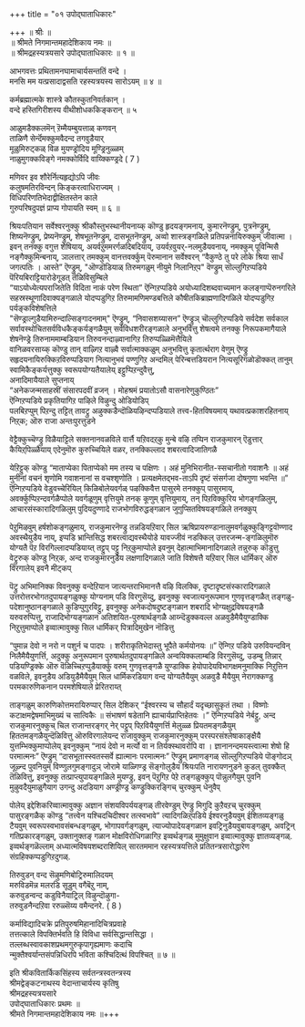 +++
title = "०१ उपोद्घाताधिकारः"

+++
॥ श्रीः ॥  
॥ श्रीमते निगमान्तमहादेशिकाय नमः ॥  
॥ श्रीमद्रहस्यत्रयसारे उपोद्घाताधिकारः ॥ १ ॥  

आभगवत्तः प्रथितामनघामाचार्यसन्ततिं वन्दे ।  
मनसि मम यत्प्रसादाद्वसति रहस्यत्रयस्य सारोऽयम् ॥ ४ ॥

कर्मब्रह्मात्मके शास्त्रे कौतस्कुतनिवर्तकान् ।  
वन्दे हस्तिगिरीशस्य वीथीशोधककिङ्करान् ॥ ५

आळुमडैक्कलमॆन् ऱॆम्मैयम्बुयत्ताळ् कणवन्  
ताळिणै सेर्न्दॆमक्कुमवैदन्द तगवुडैयार्  
मूळुमिरुट्कळ् विळ मुयण्ड्रोदिय मूण्ड्रिनुळ्ळम्  
नाळुमुगक्कविङ्गे नमक्कोर्विदि वाय्क्किण्ड्रदे ( 7 )

मणिवर इव शौरेर्नित्यहृद्योऽपि जीवः  
कलुषमतिरविन्दन् किङ्करत्वाधिराज्यम् ।  
विधिपरिणतिभेदाद्वीक्षितस्तेन काले  
गुरुपरिषदुपज्ञं प्राप्य गोपायति स्वम् ॥ ६ ॥

श्रियःपतियान सर्वेश्वरनुक्कु श्रीकौस्तुभस्थानीयनाय्क् कॊण्डु हृदयङ्गमनाय्, कुमारनॆण्ड्रुम्, पुत्रनॆण्ड्रुम्, शिष्यनॆण्ड्रुम्, प्रेष्यनॆण्ड्रुम्, शेषभूतनॆण्ड्रुम्, दासभूतनॆण्ड्रुम्, अव्वो शास्त्रङ्गळिले प्रतिपन्ननायिरुक्कुम् जीवात्मा । इवन् तनक्कु वगुत्त शेषियाय्, अयर्वऱुममरर्गळदिबदियाय्, उयर्वऱवुयर्-नलमुडैयवनाय्, नमक्कुम् पूविन्मिसै नङ्गैक्कुमिन्बनाय्, ञालत्तार् तमक्कुम् वानत्तवर्क्कुम् पॆरुमानान सर्वेश्वरन् “वैकुण्ठे तु परे लोके श्रिया सार्धं जगत्पतिः । आस्ते” ऎण्ड्रुम्, "ऒण्डॊडियाळ् तिरुमगळुम् नीयुमे निलानिऱ्‌प" वॆण्ड्रुम् सॊल्लुगिऱप्पडिये पॆरियबिराट्टियारोडेगूडत् तॆळिविसुम्बिले  
“याऽयोध्येत्यपराजितेति विदिता नाकं परेण स्थिता” ऎन्गिऱप्पडिये अयोध्यादिशब्दवाच्यमान कलङ्गाप्पॆरुनगरिले सहस्रस्थूणादिवाक्यङ्गळाले योदप्पडुगिऱ तिरुमामणिमण्डबत्तिले कौषीतकिब्राह्मणादिगळिले योदप्पडुगिऱ पर्यङ्कविशेषत्तिले  
"सॆण्ड्राल्गुडैयामिरुन्दाल्सिङ्गादनमाम्" ऎण्ड्रुम्, “निवासशय्यासन” ऎण्ड्रुञ् चॊल्लुगिऱप्पडिये सर्वदेश सर्वकाल सर्वावस्थोचितसर्वविधकैङ्कर्यङ्गळैयुम् सर्वविधशरीरङ्गळाले अनुभवित्तु शेषत्वमे तनक्कु निरूपकमागैयाले शेषनॆण्ड्रे तिरुनाममाम्बडियान तिरुवनन्दाऴ्वानागिऱ तिरुप्पळ्ळिमॆत्तैयिले  
वानिळवरसाय्क् कॊण्डु तान् वाऴ्गिऱ वाऴ्वै सर्वात्माक्कळुम् अनुभवित्तु कृतार्त्थराग वेणुम् ऎण्ड्रु सहृदयनायिरुक्किऱविरुप्पडियाग नित्यानुभवं पण्णुगिऱ अन्दमिल् पेरिन्बत्तडियरान नित्यसूरिगळोडॊक्कत् तानुम् स्वामिकैङ्कर्यत्तुक्कु स्वरूपयोग्यतैयालेय् इट्टुप्पिऱन्दुवैत्तु,  
अनादिमायैयाले सुप्तनाय्  
“अनेकजन्मसाहस्रीं संसारपदवीं व्रजन् । मोहश्रमं प्रयातोऽसौ वासनारेणुकुण्ठितः”  
ऎन्गिऱप्पडिये प्रकृतियागिऱ पाऴिले विऴुन्दु ओडियोडिप्  
पलबिऱप्पुम् पिऱन्दु तट्टित् तावट्रु अऴुक्कडैन्दॊळियऴिन्दप्पडियाले तत्त्व-हितविषयमाय् यथावत्प्रकाशरहितनाय् निऱ्‌क; ऒरु राजा अन्तःपुरत्तुडने

वेट्टैक्कुच्चॆण्ड्रु विळैयाट्टिले सक्तनानवळविले वार्त्तै यऱिवदऱ्‌कु मुन्बे वऴि तप्पिन राजकुमारन् ऎडुत्तार् कैयिऱ्‌पिळ्ळैयाय् एदेनुमॊरु कुरुच्चियिले वळर, तनक्किल्लाद शबरत्वादिजातिगळै

येऱिट्टुक् कॊण्डु “माताप्येका पिताप्येको मम तस्य च पक्षिणः । अहं मुनिभिरानीत-स्सचानीतो गवाशनैः ॥ अहं मुनीनां वचनं शृणोमि गवाशनानां स वचश्शृणोति । प्रत्यक्षमेतद्भव-ताऽपि दृष्टं संसर्गजा दोषगुणा भवन्ति ॥” ऎन्गिऱप्पडिये वेडुवच्चेरियिल् किळिबोलेयवर्गळ् पऴक्किवैत्त पासुरमे तनक्कुप् पासुरमाय्, अवर्क्कुप्पिऱन्दवर्गळैप्पोले यवर्गळूणुम् वृत्तियुमे तनक् कूणुम् वृत्तियुमाय्, तन् पिऱविक्कुरिय भोगङ्गळिलुम्, आचारसंस्कारादिगळिलुम् पुदियदुण्णादे राजभोगविरुद्धङ्गळान जुगुप्सितविषयङ्गळिले तनक्कुप्

पेऱुमिऴवुम् हर्षशोकङ्गळुमाय्, राजकुमारनॆण्ड्रु तन्नडियऱिवार् सिल ऋषिप्रायरुण्डानालुमवर्गळुक्कुङ्गिट्टवॊण्णाद अवस्थैयुडैय नाय्, इप्पडि भ्रान्तिसिद्ध शबरत्वाद्यवस्थैयोडे यावज्जीवं नडक्किल् उत्तरजन्म-ङ्गळिलुमॊरु योग्यतै पॆऱ विरगिल्लादप्पडियाय्त् तट्टुप् पट्टु निऱ्‌कुमाप्पोले इवनुम् देहात्माभिमानादिगळाले तन्नुरुक् कॊडुत्तु वेट्रुरुक् कॊण्डु निऱ्‌क, अन्द राजकुमारनुडैय लक्षणादिगळाले जाति विशेषत्तै यऱिवार् सिल धार्मिकर् ऒरु विरगालेय् इवनै मीट्कप्

पॆट्रु अभिमानिक्क विवनुक्कु वन्देऱियान जात्यन्तराभिमानत्तै वऴि विलक्कि, दृष्टादृष्टसंस्कारादिगळाले उत्तरोत्तरभोगतदुपायङ्गळुक्कु योग्यनाम् पडि विरगुसॆय्दु, इवनुक्कु स्वजात्यनुरूपमान गुणवृत्तङ्गळैत् तङ्गळु- पदेशानुष्ठानङ्गळाले कुडिप्पुगुरविट्टु, इवनुक्कु अनेकदोषदुष्टङ्गळान शबरादि भोग्यक्षुद्रविषयङ्गळै यरुवरुप्पित्तु, राजादिभोग्यङ्गळान अतिशयित-पुरुषार्थङ्गळै आय्न्दॆडुक्कवल्ल अळवुडैमैयैयुण्डाक्कि निऱुत्तुमाप्पोले इव्वात्मावुक्कु सिल धार्मिकर् पित्रादिमुखेन नॊडित्तु

“पुमान्न देवो न नरो न पशुर्न च पादपः । शरीराकृतिभेदास्तु भूपैते कर्मयोनयः ॥” ऎन्गिऱ पडिये उरुवियन्दविन् निलैमैयैयुणर्त्ति, अदुक्कु अनुरूपमान पुरुषार्थतदुपायङ्गळिले अन्वयिक्कलाम्बडि विरगुसॆय्दु, उडम्बु तिन्नार् पडियण्ड्रिक्के ऒरु वॆळिच्चिऱप्पुडैयार्क्कु वरुम् गुणवृत्तङ्गळै युण्डाक्कि हेयोपादेयविभागक्षमनुमाक्कि निऱुत्तिन वळविले, इवनुडैय अडियुडैमैयैयुम् सिल धार्मिकरडियाग वन्द योग्यतैयैयुम् अळवुडै मैयैयुम् नेरागक्कण्डु परमकारुणिकनान परमशेषियाले प्रेरितराय्त्

ताङ्गळुम् कारुणिकोत्तमरायिरुप्पार् सिल देशिकर् “ईश्वरस्य च सौहार्दं यदृच्छासुकृतं तथा । विष्णोः कटाक्षमद्वेषमाभिमुख्यं च सात्विकैः ॥ संभाषणं षडेतानि ह्याचार्यप्राप्तिहेतवः ।” ऎन्गिऱप्पडिये नेर्बट्टु, अन्द राजकुमारनुक्कुच् चिल राजान्तरङ्गर् नेर् पट्टुप् पिऱवियैयुणर्त्ति मेलुळ्ळ प्रियतमङ्गळैयुम् हिततमङ्गळैयुन्दॆळिवित्तु ऒरुविरगालेयन्द राजावुक्कुम् राजकुमारनुक्कुम् परस्परसंश्लेषाकाङ्क्षैयै युत्तम्भिक्कुमाप्पोलेय् इवनुक्कुम् “नायं देवो न मर्त्यो वा न तिर्यक्स्थावरोपि वा । ज्ञानानन्दमयस्त्वात्मा शेषो हि परमात्मनः” ऎण्ड्रुम् “दासभूतास्स्वतस्सर्वे ह्यात्मानः परमात्मनः” ऎण्ड्रुम् प्रमाणङ्गळ् सॊल्लुगिऱप्पडिये पॊङ्गोदञ् जूऴ्न्द पुवनियुम् विण्णुलगुमङ्गादुञ् जोरामे याळ्गिण्ड्र सॆङ्गोलुडैय श्रियःपति नारायणनुडने कुडल् तुवक्कैत् तॆळिवित्तु, इवनुक्कु तत्प्राप्त्युपायङ्गळिले मुयण्ड्रु, इवन् पॆऱुगिऱ पेऱे तङ्गळुक्कुप् पॊन्नुलगैयुम् पुवनि मुऴुवदैयुमाळुगैयाग उगन्दु अदडियाग अण्ड्रीण्ड्र कण्ड्रुक्किरङ्गिच् चुरक्कुम् धेनुवैप्

पोलेय् इद्देशिकरिव्वात्मावुक्कु अज्ञान संशयविपर्ययङ्गळ् तीरवेण्डुम् ऎण्ड्रु मिगुदि कुऱैवऱच् चुरक्कुम् पासुरङ्गळैक् कॊण्डु “तत्त्वेन यश्चिदचिदीश्वर तत्स्वभावे” त्यादिगळिऱ्‌पडिये ईश्वरनुडैयवुम् ईशितव्यङ्गळु टैयवुम् स्वरूपस्वभावसंबन्धङ्गळुम्, भोगापवर्गङ्गळुम्, त्याज्योपादेयङ्गळान इवट्रिनुडैयवुबायङ्गळुम्, अवट्रिन् गतिप्रकारङ्गळुम्, उक्तानुक्तङ् गळान मोक्षविरोधिगळागिऱ इव्वर्थङ्गळ् मुमुक्षुवान इव्वात्मावुक्कु ज्ञातव्यङ्गळ्. इव्वर्थङ्गळॆल्लाम् अध्यात्मविषयशब्दराशियिल् सारतममान रहस्यत्रयत्तिले प्रतितन्त्रसारोद्धारेण संग्रहिक्कप्पडुगिऱदुगळ्.

तिरुवुडन् वन्द सॆऴुमणिबोट्रिरुमालिदयम्  
मरुविडमॆन्न मलरडि सूडुम् वगैबॆऱु नाम्,  
करुवुडन्वन्द कडुविनैयाट्रिल् विऴुन्दॊऴुगा-  
तरुवुडनैन्दऱिवा ररुळ्सॆय्य वमैन्दनरे. ( 8 )

कर्माविद्यादिचक्रे प्रतिपुरुषमिहानादिचित्रप्रवाहे  
तत्तत्काले विपक्तिर्भवति हि विविधा सर्वसिद्धान्तसिद्धा ।  
तल्लब्धस्वावकाशप्रथमगुरुकृपागृह्यमाणः कदाचि  
न्मुक्तैश्वर्यान्तसंपन्निधिरपि भविता कश्चिदित्थं विपश्चित् ॥ ७ ॥  

इति श्रीकवितार्किकसिंहस्य सर्वतन्त्रस्वतन्त्रस्य  
श्रीमद्वेङ्कटनाथस्य वेदान्ताचार्यस्य कृतिषु  
श्रीमद्रहस्यत्रयसारे  
उपोद्घाताधिकारः प्रथमः ॥  
श्रीमते निगमान्तमहादेशिकाय नमः ॥+++
